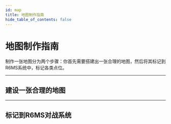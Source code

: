 ```yaml
---
id: map
title: 地图制作指南
hide_table_of_contents: false
---
```


# 地图制作指南

制作一张地图分为两个步骤：你首先需要搭建出一张合理的地图，然后将其标记到R6MS系统中，标记各类点位。

---

## 建设一张合理的地图



---

## 标记到R6MS对战系统

